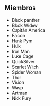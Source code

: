 ## Miembros

* Black panther
* Black Widow
* Capitán America
* Falcon
* Hank Pym
* Hulk
* Iron Man
* Luke Cage
* QuickSilver
* Scarlet Witch
* Spider Woman
* Thor
* Vision
* Wasp
* Antman
* Nick Fury

